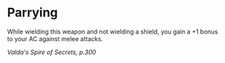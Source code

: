 # Parrying
While wielding this weapon and not wielding a shield, you gain a +1 bonus to your AC against melee attacks.

*Valda's Spire of Secrets, p.300*